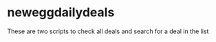 neweggdailydeals
================

These are two scripts to check all deals and search for a deal in the list
